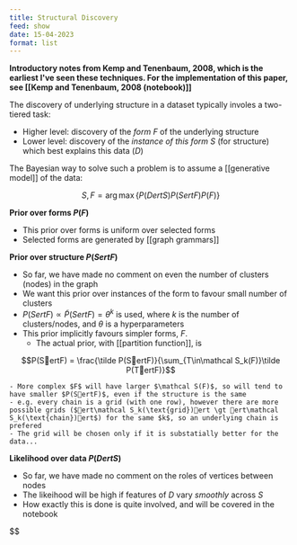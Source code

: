 ```yaml
---
title: Structural Discovery
feed: show
date: 15-04-2023
format: list
---
```



**Introductory notes from Kemp and Tenenbaum, 2008, which is the earliest I've seen these techniques. For the implementation of this paper, see [[Kemp and Tenenbaum, 2008 (notebook)]]**

The discovery of underlying structure in a dataset typically involes a two-tiered task:
- Higher level: discovery of the *form* $F$ of the underlying structure
- Lower level: discovery of the *instance of this form* $S$ (for structure) which best explains this data ($D$)

The Bayesian way to solve such a problem is to assume a [[generative model]] of the data: 

$$S, F = \arg\max\left\{ P(DertS) P(SertF) P(F) \right\}$$


**Prior over forms $P(F)$**
- This prior over forms is uniform over selected forms
- Selected forms are generated by [[graph grammars]]

**Prior over structure $P(SertF)$**
- So far, we have made no comment on even the number of clusters (nodes) in the graph
- We want this prior over instances of the form to favour small number of clusters
- $P(SertF) \propto \tilde P(SertF) = \theta^k$ is used, where $k$ is the number of clusters/nodes, and $\theta$ is a hyperparameters
- This prior implicitly favours simpler forms, $F$.
	- The actual prior, with [[partition function]], is 

$$P(SertF) = \frac{\tilde P(SertF)}{\sum_{T\in\mathcal S_k(F)}\tilde P(TertF)}$$


	- More complex $F$ will have larger $\mathcal S(F)$, so will tend to have smaller $P(SertF)$, even if the structure is the same
	- e.g. every chain is a grid (with one row), however there are more possible grids ($ert\mathcal S_k(\text{grid})ert \gt ert\mathcal S_k(\text{chain})ert$) for the same $k$, so an underlying chain is prefered
	- The grid will be chosen only if it is substatially better for the data...

**Likelihood over data $P(DertS)$**
- So far, we have made no comment on the roles of vertices between nodes
- The likeihood will be high if features of $D$ vary *smoothly* across $S$
- How exactly this is done is quite involved, and will be covered in the notebook

$$